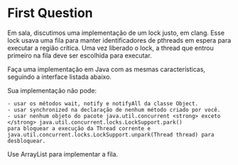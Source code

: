 # First Question

Em sala, discutimos uma implementação de um lock justo, em clang. Esse lock usava uma fila para manter identificadores de
pthreads em espera para executar a região crítica. Uma vez liberado o lock, a thread que entrou primeiro na fila deve ser
escolhida para executar. 

Faça uma implementação em Java com as mesmas características, seguindo a interface listada abaixo.

Sua implementação não pode: 

    - usar os métodos wait, notify e notifyAll da classe Object. 
    - usar synchronized na declaração de nenhum método criado por você. 
    - usar nenhum objeto do pacote java.util.concurrent <strong> exceto </strong> java.util.concurrent.locks.LockSupport.park() 
    para bloquear a execução da Thread corrente e java.util.concurrent.locks.LockSupport.unpark(Thread thread) para desbloquear.

Use ArrayList para implementar a fila.
